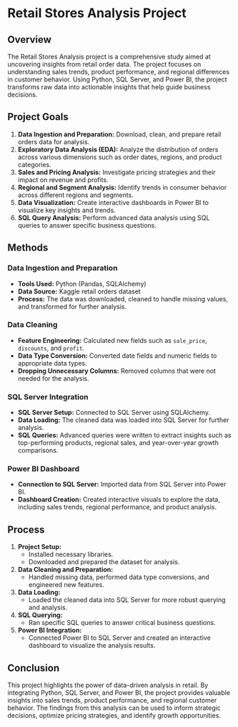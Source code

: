 # Retail Stores Analysis Project

## Overview
The Retail Stores Analysis project is a comprehensive study aimed at uncovering insights from retail order data. The project focuses on understanding sales trends, product performance, and regional differences in customer behavior. Using Python, SQL Server, and Power BI, the project transforms raw data into actionable insights that help guide business decisions.

## Project Goals
1. **Data Ingestion and Preparation:** Download, clean, and prepare retail orders data for analysis.
2. **Exploratory Data Analysis (EDA):** Analyze the distribution of orders across various dimensions such as order dates, regions, and product categories.
3. **Sales and Pricing Analysis:** Investigate pricing strategies and their impact on revenue and profits.
4. **Regional and Segment Analysis:** Identify trends in consumer behavior across different regions and segments.
5. **Data Visualization:** Create interactive dashboards in Power BI to visualize key insights and trends.
6. **SQL Query Analysis:** Perform advanced data analysis using SQL queries to answer specific business questions.

## Methods
### Data Ingestion and Preparation
- **Tools Used:** Python (Pandas, SQLAlchemy)
- **Data Source:** Kaggle retail orders dataset
- **Process:** The data was downloaded, cleaned to handle missing values, and transformed for further analysis.

### Data Cleaning
- **Feature Engineering:** Calculated new fields such as `sale_price`, `discounts`, and `profit`.
- **Data Type Conversion:** Converted date fields and numeric fields to appropriate data types.
- **Dropping Unnecessary Columns:** Removed columns that were not needed for the analysis.

### SQL Server Integration
- **SQL Server Setup:** Connected to SQL Server using SQLAlchemy.
- **Data Loading:** The cleaned data was loaded into SQL Server for further analysis.
- **SQL Queries:** Advanced queries were written to extract insights such as top-performing products, regional sales, and year-over-year growth comparisons.

### Power BI Dashboard
- **Connection to SQL Server:** Imported data from SQL Server into Power BI.
- **Dashboard Creation:** Created interactive visuals to explore the data, including sales trends, regional performance, and product analysis.

## Process
1. **Project Setup:**
   - Installed necessary libraries.
   - Downloaded and prepared the dataset for analysis.
2. **Data Cleaning and Preparation:**
   - Handled missing data, performed data type conversions, and engineered new features.
3. **Data Loading:**
   - Loaded the cleaned data into SQL Server for more robust querying and analysis.
4. **SQL Querying:**
   - Ran specific SQL queries to answer critical business questions.
5. **Power BI Integration:**
   - Connected Power BI to SQL Server and created an interactive dashboard to visualize the analysis results.

## Conclusion
This project highlights the power of data-driven analysis in retail. By integrating Python, SQL Server, and Power BI, the project provides valuable insights into sales trends, product performance, and regional customer behavior. The findings from this analysis can be used to inform strategic decisions, optimize pricing strategies, and identify growth opportunities.
